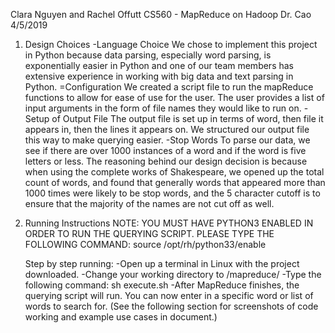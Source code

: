 Clara Nguyen and Rachel Offutt
CS560 - MapReduce on Hadoop
Dr. Cao
4/5/2019

1. Design Choices
    -Language Choice
    We chose to implement this project in Python because data parsing, especially word parsing, is exponentially easier in Python and one of our team members has extensive experience in working with big data and text parsing in Python.
    =Configuration
    We created a script file to run the mapReduce functions to allow for ease of use for the user. The user provides a list of input arguments in the form of file names they would like to run on. 
    -Setup of Output File
    The output file is set up in terms of word, then file it appears in, then the lines it appears on. We structured our output file this way to make querying easier.
    -Stop Words
    To parse our data, we see if there are over 1000 instances of a word and if the word is five letters or less. The reasoning behind our design decision is because when using the complete works of Shakespeare, we opened up the total count of words, and found that generally words that appeared more than 1000 times were likely to be stop words, and the 5 character cutoff is to ensure that the majority of the names are not cut off as well. 
	
2. Running Instructions
	NOTE:  YOU MUST HAVE PYTHON3 ENABLED IN ORDER TO RUN THE QUERYING SCRIPT. PLEASE TYPE THE FOLLOWING COMMAND:
			source /opt/rh/python33/enable
			
	Step by step running:
		-Open up a terminal in Linux with the project downloaded.
		-Change your working directory to /mapreduce/ 
        -Type the following command: sh execute.sh <list of files to run on>
        -After MapReduce finishes, the querying script will run. You can now enter in a specific word or list of words to search for. (See the following section for screenshots of code working and example use cases in document.)
